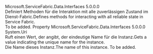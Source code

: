 <Type Name="IReliableState" FullName="Microsoft.ServiceFabric.Data.IReliableState">
  <TypeSignature Language="C#" Value="public interface IReliableState" />
  <TypeSignature Language="ILAsm" Value=".class public interface auto ansi abstract IReliableState" />
  <TypeSignature Language="DocId" Value="T:Microsoft.ServiceFabric.Data.IReliableState" />
  <TypeSignature Language="VB.NET" Value="Public Interface IReliableState" />
  <TypeSignature Language="F#" Value="type IReliableState = interface" />
  <AssemblyInfo>
    <AssemblyName>Microsoft.ServiceFabric.Data.Interfaces</AssemblyName>
    <AssemblyVersion>5.0.0.0</AssemblyVersion>
  </AssemblyInfo>
  <Interfaces />
  <Docs>
    <summary>
            <span data-ttu-id="05b29-101">Definiert Methoden für die Interaktion mit alle zuverlässigen Zustand im Dienst-Fabric.</span><span class="sxs-lookup"><span data-stu-id="05b29-101">Defines methods for interacting with all reliable state in Service Fabric.</span></span>
            </summary>
    <remarks>To be added.</remarks>
  </Docs>
  <Members>
    <Member MemberName="Name">
      <MemberSignature Language="C#" Value="public Uri Name { get; }" />
      <MemberSignature Language="ILAsm" Value=".property instance class System.Uri Name" />
      <MemberSignature Language="DocId" Value="P:Microsoft.ServiceFabric.Data.IReliableState.Name" />
      <MemberSignature Language="VB.NET" Value="Public ReadOnly Property Name As Uri" />
      <MemberSignature Language="F#" Value="member this.Name : Uri" Usage="Microsoft.ServiceFabric.Data.IReliableState.Name" />
      <MemberType>Property</MemberType>
      <AssemblyInfo>
        <AssemblyName>Microsoft.ServiceFabric.Data.Interfaces</AssemblyName>
        <AssemblyVersion>5.0.0.0</AssemblyVersion>
      </AssemblyInfo>
      <ReturnValue>
        <ReturnType>System.Uri</ReturnType>
      </ReturnValue>
      <Docs>
        <summary>
            <span data-ttu-id="05b29-102">Ruft einen Wert, der angibt, der eindeutige Name für die <see cref="T:Microsoft.ServiceFabric.Data.IReliableState" /> Instanz.</span><span class="sxs-lookup"><span data-stu-id="05b29-102">Gets a value indicating the unique name for the <see cref="T:Microsoft.ServiceFabric.Data.IReliableState" /> instance.</span></span>
            </summary>
        <value>
            <span data-ttu-id="05b29-103">Die <see cref="T:System.Uri" /> Name dieses <see cref="T:Microsoft.ServiceFabric.Data.IReliableState" /> Instanz.</span><span class="sxs-lookup"><span data-stu-id="05b29-103">The <see cref="T:System.Uri" /> name of this <see cref="T:Microsoft.ServiceFabric.Data.IReliableState" /> instance.</span></span>
            </value>
        <remarks>To be added.</remarks>
      </Docs>
    </Member>
  </Members>
</Type>